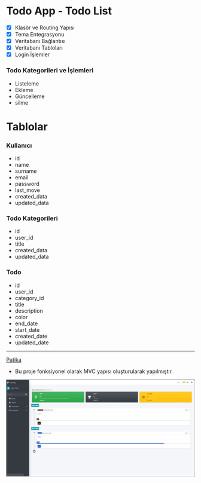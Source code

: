# Todo App - Todo List

- [X] Klasör ve Routing Yapısı
- [X] Tema Entegrasyonu
- [X] Veritabanı Bağlantısı
- [X] Veritabanı Tabloları
- [X] Login İşlemler

### Todo Kategorileri ve İşlemleri

- Listeleme
- Ekleme
- Güncelleme
- silme  

# Tablolar

### Kullanıcı

- id
- name
- surname
- email
- password  
- last_move 
- created_data
- updated_data

### Todo Kategorileri

- id
- user_id
- title
- created_data
- updated_data

### Todo

- id
- user_id
- category_id
- title
- description
- color
- end_date
- start_date
- created_date
- updated_date


-----
[Patika](https://www.patika.dev)
- Bu proje fonksiyonel olarak MVC yapısı oluşturularak yapılmıştır. 
  
![todoapp](todoapp.PNG)